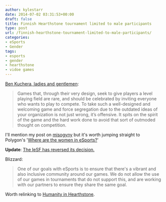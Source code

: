 ```yaml
---
author: kylestarr
date: 2014-07-02 03:31:53+00:00
draft: false
title: Finnish Hearthstone tournament limited to male participants
type: post
url: /finnish-hearthstone-tournament-limited-to-male-participants/
categories:
- eSports
- Gender
tags:
- esports
- gender
- hearthstone
- vidoe games
---
```


[Ben Kuchera, ladies and gentlemen](http://www.polygon.com/2014/7/2/5864437/hearthstone-esports-gender-blizzard):

> Games that, through their very design, seek to give players a level playing field are rare, and should be celebrated by inviting everyone who wants to play to compete. To take such a well-designed and welcoming game and force segregation due to the outdated ideas of your organization is not just wrong, it’s offensive. It spits on the spirit of the game and the hard work done to avoid that sort of outmoded thought on competition.

I'll mention my post on [misogyny](/2014/05/27/the-topic-of-misogyny/) but it's worth jumping straight to Polygon's '[Where are the women in eSports?](http://www.polygon.com/2014/5/27/5723446/women-in-esports-professional-gaming-riot-games-blizzard-starcraft-lol)'

**Update**: [The IeSF has reversed its decision.](http://www.polygon.com/2014/7/3/5867015/international-esports-federation-reverses-gender-segregation-policy)

Blizzard:

> One of our goals with eSports is to ensure that there's a vibrant and also inclusive community around our games. We do not allow the use of our games in tournaments that do not support this, and are working with our partners to ensure they share the same goal.

Worth relinking to [Humanity in Hearthstone](/2014/04/17/humanity-in-hearthstone/).
